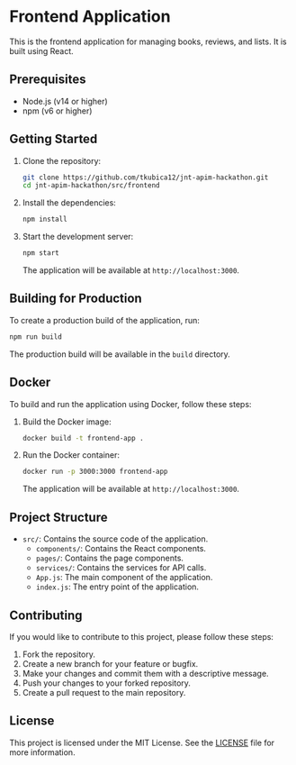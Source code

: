 # Frontend Application

This is the frontend application for managing books, reviews, and lists. It is built using React.

## Prerequisites

- Node.js (v14 or higher)
- npm (v6 or higher)

## Getting Started

1. Clone the repository:

   ```sh
   git clone https://github.com/tkubica12/jnt-apim-hackathon.git
   cd jnt-apim-hackathon/src/frontend
   ```

2. Install the dependencies:

   ```sh
   npm install
   ```

3. Start the development server:

   ```sh
   npm start
   ```

   The application will be available at `http://localhost:3000`.

## Building for Production

To create a production build of the application, run:

```sh
npm run build
```

The production build will be available in the `build` directory.

## Docker

To build and run the application using Docker, follow these steps:

1. Build the Docker image:

   ```sh
   docker build -t frontend-app .
   ```

2. Run the Docker container:

   ```sh
   docker run -p 3000:3000 frontend-app
   ```

   The application will be available at `http://localhost:3000`.

## Project Structure

- `src/`: Contains the source code of the application.
  - `components/`: Contains the React components.
  - `pages/`: Contains the page components.
  - `services/`: Contains the services for API calls.
  - `App.js`: The main component of the application.
  - `index.js`: The entry point of the application.

## Contributing

If you would like to contribute to this project, please follow these steps:

1. Fork the repository.
2. Create a new branch for your feature or bugfix.
3. Make your changes and commit them with a descriptive message.
4. Push your changes to your forked repository.
5. Create a pull request to the main repository.

## License

This project is licensed under the MIT License. See the [LICENSE](../../LICENSE) file for more information.
